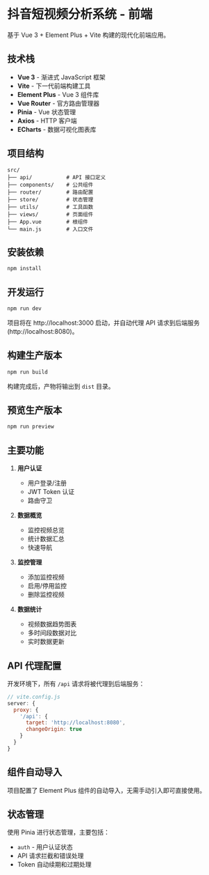 # 抖音短视频分析系统 - 前端

基于 Vue 3 + Element Plus + Vite 构建的现代化前端应用。

## 技术栈

- **Vue 3** - 渐进式 JavaScript 框架
- **Vite** - 下一代前端构建工具
- **Element Plus** - Vue 3 组件库
- **Vue Router** - 官方路由管理器
- **Pinia** - Vue 状态管理
- **Axios** - HTTP 客户端
- **ECharts** - 数据可视化图表库

## 项目结构

```
src/
├── api/           # API 接口定义
├── components/    # 公共组件
├── router/        # 路由配置
├── store/         # 状态管理
├── utils/         # 工具函数
├── views/         # 页面组件
├── App.vue        # 根组件
└── main.js        # 入口文件
```

## 安装依赖

```bash
npm install
```

## 开发运行

```bash
npm run dev
```

项目将在 http://localhost:3000 启动，并自动代理 API 请求到后端服务 (http://localhost:8080)。

## 构建生产版本

```bash
npm run build
```

构建完成后，产物将输出到 `dist` 目录。

## 预览生产版本

```bash
npm run preview
```

## 主要功能

1. **用户认证**
   - 用户登录/注册
   - JWT Token 认证
   - 路由守卫

2. **数据概览**
   - 监控视频总览
   - 统计数据汇总
   - 快速导航

3. **监控管理**
   - 添加监控视频
   - 启用/停用监控
   - 删除监控视频

4. **数据统计**
   - 视频数据趋势图表
   - 多时间段数据对比
   - 实时数据更新

## API 代理配置

开发环境下，所有 `/api` 请求将被代理到后端服务：

```javascript
// vite.config.js
server: {
  proxy: {
    '/api': {
      target: 'http://localhost:8080',
      changeOrigin: true
    }
  }
}
```

## 组件自动导入

项目配置了 Element Plus 组件的自动导入，无需手动引入即可直接使用。

## 状态管理

使用 Pinia 进行状态管理，主要包括：

- `auth` - 用户认证状态
- API 请求拦截和错误处理
- Token 自动续期和过期处理